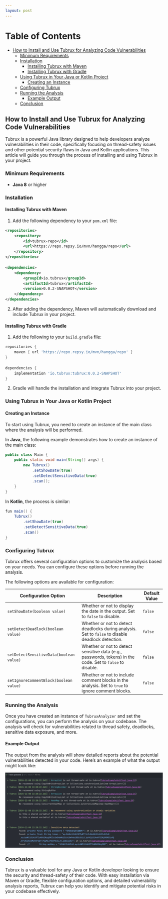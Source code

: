 ```yaml
---
layout: post
---
```


# Table of Contents
- [How to Install and Use Tubrux for Analyzing Code Vulnerabilities](#how-to-install-and-use-tubrux-for-analyzing-code-vulnerabilities)
  - [Minimum Requirements](#minimum-requirements)
  - [Installation](#installation)
    - [Installing Tubrux with Maven](#installing-tubrux-with-maven)
    - [Installing Tubrux with Gradle](#installing-tubrux-with-gradle)
  - [Using Tubrux in Your Java or Kotlin Project](#using-tubrux-in-your-java-or-kotlin-project)
    - [Creating an Instance](#creating-an-instance)
  - [Configuring Tubrux](#configuring-tubrux)
  - [Running the Analysis](#running-the-analysis)
    - [Example Output](#example-output)
  - [Conclusion](#conclusion)

## How to Install and Use Tubrux for Analyzing Code Vulnerabilities

Tubrux is a powerful Java library designed to help developers analyze vulnerabilities in their code, specifically focusing on thread-safety issues and other potential security flaws in Java and Kotlin applications. This article will guide you through the process of installing and using Tubrux in your project.

### Minimum Requirements
- **Java 8** or higher

### Installation

#### Installing Tubrux with Maven

1. Add the following dependency to your `pom.xml` file:

```xml
<repositories>
    <repository>
        <id>tubrux-repo</id>
        <url>https://repo.repsy.io/mvn/hangga/repo</url>
    </repository>
</repositories>

<dependencies>
    <dependency>
        <groupId>io.tubrux</groupId>
        <artifactId>tubrux</artifactId>
        <version>0.0.2-SNAPSHOT</version>
    </dependency>
</dependencies>
```

2. After adding the dependency, Maven will automatically download and include Tubrux in your project.

#### Installing Tubrux with Gradle

1. Add the following to your `build.gradle` file:

```groovy
repositories {
    maven { url 'https://repo.repsy.io/mvn/hangga/repo' }
}

dependencies {
    implementation 'io.tubrux:tubrux:0.0.2-SNAPSHOT'
}
```

2. Gradle will handle the installation and integrate Tubrux into your project.

### Using Tubrux in Your Java or Kotlin Project

#### Creating an Instance

To start using Tubrux, you need to create an instance of the main class where the analysis will be performed.

In **Java**, the following example demonstrates how to create an instance of the main class:

```java
public class Main {
    public static void main(String[] args) {
        new Tubrux()
            .setShowDate(true)
            .setDetectSensitiveData(true)
            .scan();
    }
}
```

In **Kotlin**, the process is similar:

```java
fun main() {
    Tubrux()
        .setShowDate(true)
        .setDetectSensitiveData(true)
        .scan()
}
```

### Configuring Tubrux

Tubrux offers several configuration options to customize the analysis based on your needs. You can configure these options before running the analysis.

The following options are available for configuration:

| **Configuration Option**         | **Description**                                                                                         | **Default Value** |
|-----------------------------------|---------------------------------------------------------------------------------------------------------|-------------------|
| `setShowDate(boolean value)`      | Whether or not to display the date in the output. Set to `false` to disable.                           | `false`            |
| `setDetectDeadlock(boolean value)`| Whether or not to detect deadlocks during analysis. Set to `false` to disable deadlock detection.       | `false`            |
| `setDetectSensitiveData(boolean value)` | Whether or not to detect sensitive data (e.g., passwords, tokens) in the code. Set to `false` to disable. | `false`            |
| `setIgnoreCommentBlock(boolean value)`  | Whether or not to include comment blocks in the analysis. Set to `true` to ignore comment blocks.     | `false`           |


### Running the Analysis

Once you have created an instance of `TubruxAnalyzer` and set the configurations, you can perform the analysis on your codebase. The analysis will check for vulnerabilities related to thread safety, deadlocks, sensitive data exposure, and more.

#### Example Output

The output from the analysis will show detailed reports about the potential vulnerabilities detected in your code. Here’s an example of what the output might look like:

<img src="https://github.com/tubrux/blog/blob/dark/_posts/example-output.png?raw=true"/>

### Conclusion

Tubrux is a valuable tool for any Java or Kotlin developer looking to ensure the security and thread-safety of their code. With easy installation via Maven or Gradle, flexible configuration options, and detailed vulnerability analysis reports, Tubrux can help you identify and mitigate potential risks in your codebase effectively.
